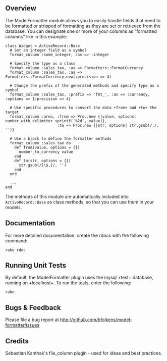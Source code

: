 ## Overview

The ModelFormatter module allows you to easily handle fields that need to be formatted or stripped
of formatting as they are set or retrieved from the database. You can designate one or more of your
columns as "formatted columns" like in this example:

    class Widget < ActiveRecord::Base
      # Set an integer field as a symbol
      format_column :some_integer, :as => :integer

      # Specify the type as a class
      format_column :sales_tax, :as => Formatters::FormatCurrency
      format_column :sales_tax, :as => Formatters::FormatCurrency.new(:precision => 4)

      # Change the prefix of the generated methods and specify type as a symbol
      format_column :sales_tax, :prefix => 'fmt_', :as => :currency, :options => {:precision => 4}

      # Use specific procedures to convert the data +from+ and +to+ the target
      format_column :area, :from => Proc.new {|value, options| number_with_delimiter sprintf('%2d', value)},
                           :to => Proc.new {|str, options| str.gsub(/,/, '')}

      # Use a block to define the formatter methods
      format_column :sales_tax do
        def from(value, options = {})
          number_to_currency value
        end
        def to(str, options = {})
          str.gsub(/[\$,]/, '')
        end
      end

      ...
    end

The methods of this module are automatically included into `ActiveRecord::Base`
as class methods, so that you can use them in your models.


## Documentation

For more detailed documentation, create the rdocs with the following command:

    rake rdoc


## Running Unit Tests

By default, the ModelFormatter plugin uses the mysql +test+ database, running on +localhost+.  To run the tests, enter the following:

    rake


## Bugs & Feedback

Please file a bug report at http://github.com/bfolkens/model-formatter/issues


## Credits

Sebastian Kanthak's file_column plugin - used for ideas and best practices.

